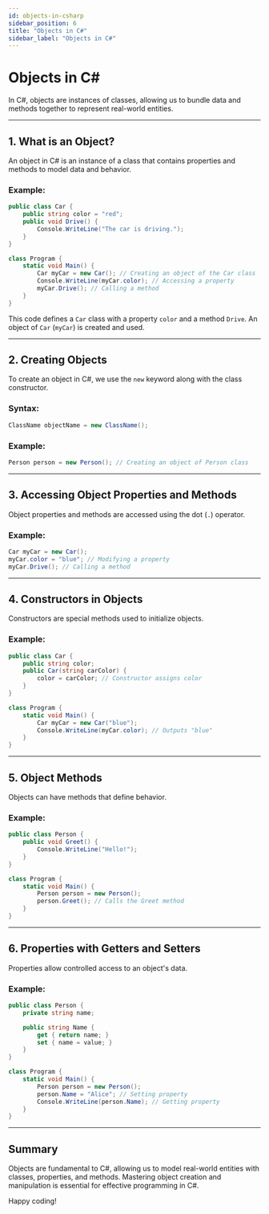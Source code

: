 ```yaml
---
id: objects-in-csharp
sidebar_position: 6
title: "Objects in C#"
sidebar_label: "Objects in C#"
---
```


# Objects in C#

In C#, objects are instances of classes, allowing us to bundle data and methods together to represent real-world entities.

---

## 1. What is an Object?

An object in C# is an instance of a class that contains properties and methods to model data and behavior.

### Example:

```csharp
public class Car {
    public string color = "red";
    public void Drive() {
        Console.WriteLine("The car is driving.");
    }
}

class Program {
    static void Main() {
        Car myCar = new Car(); // Creating an object of the Car class
        Console.WriteLine(myCar.color); // Accessing a property
        myCar.Drive(); // Calling a method
    }
}
```

This code defines a `Car` class with a property `color` and a method `Drive`. An object of `Car` (`myCar`) is created and used.

---

## 2. Creating Objects

To create an object in C#, we use the `new` keyword along with the class constructor.

### Syntax:

```csharp
ClassName objectName = new ClassName();
```

### Example:

```csharp
Person person = new Person(); // Creating an object of Person class
```

---

## 3. Accessing Object Properties and Methods

Object properties and methods are accessed using the dot (`.`) operator.

### Example:

```csharp
Car myCar = new Car();
myCar.color = "blue"; // Modifying a property
myCar.Drive(); // Calling a method
```

---

## 4. Constructors in Objects

Constructors are special methods used to initialize objects.

### Example:

```csharp
public class Car {
    public string color;
    public Car(string carColor) {
        color = carColor; // Constructor assigns color
    }
}

class Program {
    static void Main() {
        Car myCar = new Car("blue");
        Console.WriteLine(myCar.color); // Outputs "blue"
    }
}
```

---

## 5. Object Methods

Objects can have methods that define behavior.

### Example:

```csharp
public class Person {
    public void Greet() {
        Console.WriteLine("Hello!");
    }
}

class Program {
    static void Main() {
        Person person = new Person();
        person.Greet(); // Calls the Greet method
    }
}
```

---

## 6. Properties with Getters and Setters

Properties allow controlled access to an object's data.

### Example:

```csharp
public class Person {
    private string name;

    public string Name {
        get { return name; }
        set { name = value; }
    }
}

class Program {
    static void Main() {
        Person person = new Person();
        person.Name = "Alice"; // Setting property
        Console.WriteLine(person.Name); // Getting property
    }
}
```

---

## Summary

Objects are fundamental to C#, allowing us to model real-world entities with classes, properties, and methods. Mastering object creation and manipulation is essential for effective programming in C#.

Happy coding!

